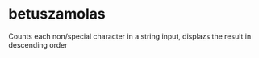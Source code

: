 # betuszamolas
Counts each non/special character in a string input, displazs the result in descending order
